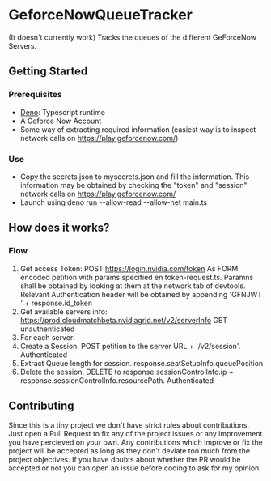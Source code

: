 # GeforceNowQueueTracker
 (It doesn't currently work)
 Tracks the queues of the different GeForceNow Servers.

## Getting Started

### Prerequisites

 - [Deno](https://deno.land/#installation): Typescript runtime
 - A Geforce Now Account
 - Some way of extracting required information (easiest way is to inspect network calls on https://play.geforcenow.com/)

### Use
 - Copy the secrets.json to mysecrets.json and fill the information. This information may be obtained by checking the "token" and "session" network calls on https://play.geforcenow.com/
 - Launch using deno run --allow-read --allow-net main.ts

## How does it works?

### Flow
1. Get access Token:
POST https://login.nvidia.com/token
As FORM encoded petition with params specified en token-request.ts.
Paramns shall be obtained by looking at them at the network tab of devtools.
Relevant Authentication header will be obtained by appending 'GFNJWT ' + response.id_token
2. Get available servers info: https://prod.cloudmatchbeta.nvidiagrid.net/v2/serverInfo GET unauthenticated
3. For each server:
4. Create a Session. POST petition to the server URL + '/v2/session'. Authenticated
5. Extract Queue length for session. response.seatSetupInfo.queuePosition
6. Delete the session. DELETE to response.sessionControlInfo.ip + response.sessionControlInfo.resourcePath. Authenticated

## Contributing
Since this is a tiny project we don't have strict rules about contributions. Just open a Pull Request to fix any of the project issues or any improvement you have percieved on your own. Any contributions which improve or fix the project will be accepted as long as they don't deviate too much from the project objectives. If you have doubts about whether the PR would be accepted or not you can open an issue before coding to ask for my opinion

